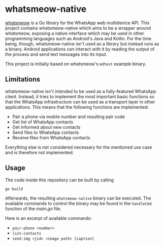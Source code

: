 # whatsmeow-native

[whatsmeow](https://github.com/tulir/whatsmeow) is a Go library for the WhatsApp web multidevice API.
This project contains whatsmeow-native which aims to be a wrapper around whatsmeow, exposing a native
interface which may be used in other programming languages such as Android's Java and Kotlin.
For the time being, though, whatsmeow-native isn't used as a library but instead runs as a binary.
Android applications can interact with it by reading the output of the process and send text messages
into its input.

This project is initially based on whatsmeow's `mdtest` example binary.

## Limitations

whatsmeow-native isn't intended to be used as a fully-featured WhatsApp client. Instead, it tries to implement
the most important basic functions so that the WhatsApp infrastructure can be used as a transport layer in
other applications. This means that the following functions are implemented:

* Pair a phone via mobile number and resulting pair code
* Get list of WhatsApp contacts
* Get informed about new contacts
* Send files to WhatsApp contacts
* Receive files from WhatsApp contacts

Everything else is not considered necessary for the mentioned use case and is therefore not implemented.

## Usage

The code inside this repository can be built by calling

```
go build
```

Afterwards, the resulting `whatsmeow-native` binary can be executed. The available commands to control the
binary may be found in the `handleCmd` function of the _main.go_ file.

Here is an excerpt of available commands:

* `pair-phone <number>`
* `list-contacts`
* `send-img <jid> <image path> [caption]`
